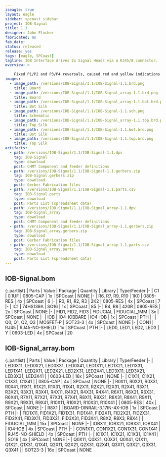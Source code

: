 ```yaml
---
iseagle: true
layout: eagle
sidebar: spcoast_sidebar
project: IOB-Signal
title: 1.1
designer: John Plocher
fabricated: no
fab_date: 
status: released
release: yes
tags: [eagle, SPCoast]
tagline: IOB Interface drives 2x Signal Heads via a RJ45/8 connector.
overview: >
    
    Fixed P1/P2 and P3/P4 reversals, caused red and yellow indications to be transposed.  Oops.
images:
  - image_path: /versions/IOB-Signal/1.1/IOB-Signal-1.1.brd.png
    title: Board
  - image_path: /versions/IOB-Signal/1.1/IOB-Signal_array-1.1.brd.png
    title: Board
  - image_path: /versions/IOB-Signal/1.1/IOB-Signal_array-1.1.bot.brd.png
    title: Bot Silk
  - image_path: /versions/IOB-Signal/1.1/IOB-Signal-1.1.sch.png
    title: Schematic
  - image_path: /versions/IOB-Signal/1.1/IOB-Signal_array-1.1.top.brd.png
    title: Top Silk
  - image_path: /versions/IOB-Signal/1.1/IOB-Signal-1.1.bot.brd.png
    title: Bot Silk
  - image_path: /versions/IOB-Signal/1.1/IOB-Signal-1.1.top.brd.png
    title: Top Silk
artifacts:
  - path: /versions/IOB-Signal/1.1/IOB-Signal-1.1.dpv
    tag: IOB-Signal
    type: download
    post: CHMT Component and feeder definitions
  - path: /versions/IOB-Signal/1.1/IOB-Signal-1.1.gerbers.zip
    tag: IOB-Signal.gerbers.zip
    type: download
    post: Gerber Fabrication files
  - path: /versions/IOB-Signal/1.1/IOB-Signal-1.1.parts.csv
    tag: IOB-Signal.parts
    type: download
    post: Parts List (spreadsheet data)
  - path: /versions/IOB-Signal/1.1/IOB-Signal_array-1.1.dpv
    tag: IOB-Signal_array
    type: download
    post: CHMT Component and feeder definitions
  - path: /versions/IOB-Signal/1.1/IOB-Signal_array-1.1.gerbers.zip
    tag: IOB-Signal_array.gerbers.zip
    type: download
    post: Gerber Fabrication files
  - path: /versions/IOB-Signal/1.1/IOB-Signal_array-1.1.parts.csv
    tag: IOB-Signal_array.parts
    type: download
    post: Parts List (spreadsheet data)
---
```


## IOB-Signal.bom

{:.partlist}
| Parts | Value | Package | Quantity | Library | Type/Feeder
|-
| C1 | 0.1UF | 0805-CAP | 1x | SPCoast | NONE
|-
| R6, R7, R9, R10 | 1K0 | 0805-RES | 4x | SPCoast | 6
|-
| R0, R1, R2, R3 | 2K2 | 0805-RES | 4x | SPCoast | 7
|-
| IC1 | 74HS139A | SO16 | 1x | SPCoast | 85
|-
| R4, R8 | 420R | 0805-RES | 2x | SPCoast | NONE
|-
| FID1, FID2, FID3 | FIDUCIAL | FIDUCIAL_1MM | 3x | SPCoast | NONE
|-
| IOB | IO4-IOBBARE | IO4-IOB | 1x | SPCoast | PTH
|-
| Q0, Q1, Q2, Q3 | MOSFET-P | SOT23-3 | 4x | SPCoast | NONE
|-
| CON1 | RJ45 | RJ45-NO-SHIELD | 1x | SPCoast | PTH
|-
| LED0, LED1, LED2, LED3 | Y | 0603-LED | 4x | SPCoast | 20

## IOB-Signal_array.bom

{:.partlist}
| Parts | Value | Package | Quantity | Library | Type/Feeder
|-
| LED0X11, LED0X21, LED0X31, LED0X41, LED1X11, LED1X21, LED1X31, LED1X41, LED2X11, LED2X21, LED2X31, LED2X41, LED3X11, LED3X21, LED3X31, LED3X41 |  | 0603-LED | 16x | SPCoast | NONE
|-
| C1X11, C1X21, C1X31, C1X41 |  | 0805-CAP | 4x | SPCoast | NONE
|-
| R0X11, R0X21, R0X31, R0X41, R1X11, R1X21, R1X31, R1X41, R2X11, R2X21, R2X31, R2X41, R3X11, R3X21, R3X31, R3X41, R4X11, R4X21, R4X31, R4X41, R6X11, R6X21, R6X31, R6X41, R7X11, R7X21, R7X31, R7X41, R8X11, R8X21, R8X31, R8X41, R9X11, R9X21, R9X31, R9X41, R10X11, R10X21, R10X31, R10X41 |  | 0805-RES | 40x | SPCoast | NONE
|-
| R8X1 |  | BOARD-DINRAIL-3.17IN-4X-IOB | 1x | SPCoast | PTH
|-
| FID1X11, FID1X21, FID1X31, FID1X41, FID2X11, FID2X21, FID2X31, FID2X41, FID3X11, FID3X21, FID3X31, FID3X41, R8X2, R8X3, R8X4 |  | FIDUCIAL_1MM | 15x | SPCoast | NONE
|-
| IOBX11, IOBX21, IOBX31, IOBX41 |  | IO4-IOB | 4x | SPCoast | PTH
|-
| CON1X11, CON1X21, CON1X31, CON1X41 |  | RJ45-NO-SHIELD | 4x | SPCoast | PTH
|-
| IC1X11, IC1X21, IC1X31, IC1X41 |  | SO16 | 4x | SPCoast | NONE
|-
| Q0X11, Q0X21, Q0X31, Q0X41, Q1X11, Q1X21, Q1X31, Q1X41, Q2X11, Q2X21, Q2X31, Q2X41, Q3X11, Q3X21, Q3X31, Q3X41 |  | SOT23-3 | 16x | SPCoast | NONE
